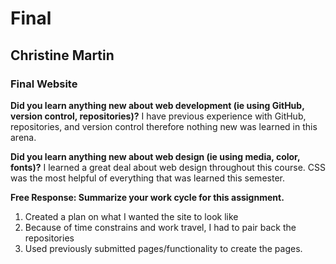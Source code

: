 # Final
## Christine Martin
### Final Website

**Did you learn anything new about web development (ie using GitHub, version control, repositories)?**
I have previous experience with GitHub, repositories, and version control therefore nothing new was learned in this arena.

**Did you learn anything new about web design (ie using media, color, fonts)?**
I learned a great deal about web design throughout this course.  CSS was the most helpful of everything that was learned this semester.

**Free Response: Summarize your work cycle for this assignment.**
1. Created a plan on what I wanted the site to look like
2. Because of time constrains and work travel, I had to pair back the repositories
3. Used previously submitted pages/functionality to create the pages.  
